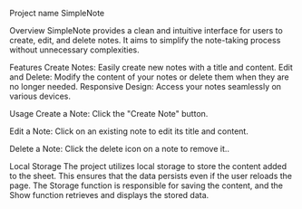 Project name
SimpleNote

Overview
SimpleNote provides a clean and intuitive interface for users to create, edit, and delete notes. It aims to simplify the note-taking process without unnecessary complexities.

Features
Create Notes: Easily create new notes with a title and content.
Edit and Delete: Modify the content of your notes or delete them when they are no longer needed.
Responsive Design: Access your notes seamlessly on various devices.

Usage
Create a Note:
Click the "Create Note" button.

Edit a Note:
Click on an existing note to edit its title and content.

Delete a Note:
Click the delete icon on a note to remove it..

Local Storage
The project utilizes local storage to store the content added to the sheet. This ensures that the data persists even if the user reloads the page. The Storage function is responsible for saving the content, and the Show function retrieves and displays the stored data.

